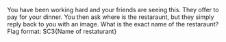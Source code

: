 You have been working hard and your friends are seeing this. They offer to pay for your dinner. You then ask where is the restaraunt, but they simply reply back to you with an image. 
What is the exact name of the restaraunt? 
Flag format: SC3{Name of restaturant}
